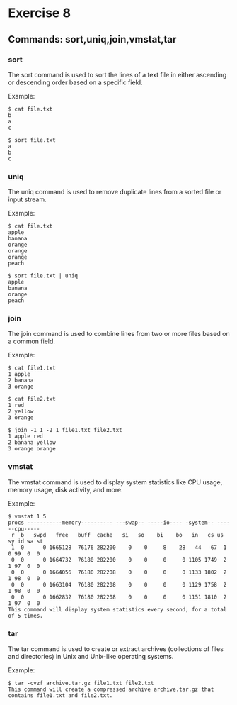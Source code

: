 #  Exercise 8
## Commands:  sort,uniq,join,vmstat,tar
### sort

The sort command is used to sort the lines of a text file in either ascending or descending order based on a specific field.

Example:
```
$ cat file.txt
b
a
c

$ sort file.txt
a
b
c
```


### uniq

The uniq command is used to remove duplicate lines from a sorted file or input stream.

Example:
```
$ cat file.txt
apple
banana
orange
orange
orange
peach

$ sort file.txt | uniq
apple
banana
orange
peach
```


### join

The join command is used to combine lines from two or more files based on a common field.

Example:
```
$ cat file1.txt
1 apple
2 banana
3 orange

$ cat file2.txt
1 red
2 yellow
3 orange

$ join -1 1 -2 1 file1.txt file2.txt
1 apple red
2 banana yellow
3 orange orange
```

### vmstat

The vmstat command is used to display system statistics like CPU usage, memory usage, disk activity, and more.

Example:

```
$ vmstat 1 5
procs -----------memory---------- ---swap-- -----io---- -system-- ------cpu-----
 r  b   swpd   free   buff  cache   si   so    bi    bo   in   cs us sy id wa st
 1  0      0 1665128  76176 282200    0    0     8    28   44   67  1  0 99  0  0
 0  0      0 1664732  76180 282200    0    0     0     0 1105 1749  2  1 97  0  0
 0  0      0 1664056  76180 282208    0    0     0     0 1133 1802  2  1 98  0  0
 0  0      0 1663104  76180 282208    0    0     0     0 1129 1758  2  1 98  0  0
 0  0      0 1662832  76180 282208    0    0     0     0 1151 1810  2  1 97  0  0
This command will display system statistics every second, for a total of 5 times.
```

### tar

The tar command is used to create or extract archives (collections of files and directories) in Unix and Unix-like operating systems.

Example:
```
$ tar -cvzf archive.tar.gz file1.txt file2.txt
This command will create a compressed archive archive.tar.gz that contains file1.txt and file2.txt.

```